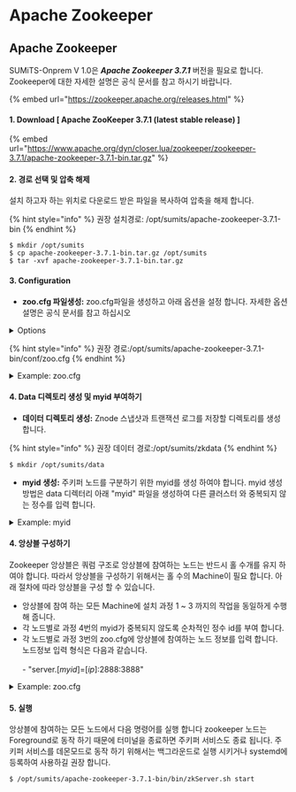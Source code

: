 # Apache Zookeeper

## Apache Zookeeper

SUMiTS-Onprem V 1.0은 _**Apache Zookeeper 3.7.1**_ 버전을 필요로 합니다. Zookeeper에 대한 자세한 설명은 공식 문서를 참고 하시기 바랍니다.&#x20;

{% embed url="https://zookeeper.apache.org/releases.html" %}

#### 1. Download \[ Apache ZooKeeper 3.7.1 (latest stable release) ]

{% embed url="https://www.apache.org/dyn/closer.lua/zookeeper/zookeeper-3.7.1/apache-zookeeper-3.7.1-bin.tar.gz" %}

#### 2. 경로 선택 및 압축 해제

설치 하고자 하는 위치로 다운로드 받은 파일을 복사하여 압축을 해제 합니다.

{% hint style="info" %}
권장 설치경로: /opt/sumits/apache-zookeeper-3.7.1-bin
{% endhint %}

```
$ mkdir /opt/sumits
$ cp apache-zookeeper-3.7.1-bin.tar.gz /opt/sumits
$ tar -xvf apache-zookeeper-3.7.1-bin.tar.gz
```

#### 3. Configuration

* **zoo.cfg 파일생성:** zoo.cfg파일을 생성하고 아래 옵션을 설정 합니다. 자세한 옵션 설명은 공식 문서를 참고 하십시오

<details>

<summary>Options</summary>

* tickTime=2000&#x20;
* initLimit=10&#x20;
* syncLimit=5&#x20;
* dataDir= \[ data 디렉토리 경로 ]
* clientPort= \[ port ]
* server.1=\[ host name or ip ]:2888:3888&#x20;

</details>

{% hint style="info" %}
권장 경로:/opt/sumits/apache-zookeeper-3.7.1-bin/conf/zoo.cfg
{% endhint %}

<details>

<summary>Example: zoo.cfg</summary>

```
tickTime=2000
initLimit=10
syncLimit=5
dataDir=/data
clientPort=2181
server.1=10.10.10.10:2888:3888
```

</details>

#### 4. Data 디렉토리 생성 및 myid 부여하기

* **데이터 디렉토리 생성:** Znode 스냅샷과 트랜잭션 로그를 저장할 디렉토리를 생성 합니다.

{% hint style="info" %}
권장 데이터 경로:/opt/sumits/zkdata
{% endhint %}

```
$ mkdir /opt/sumits/data
```

* **myid 생성:** 주키퍼 노드를 구분하기 위한 myid를 생성 하여야 합니다. myid 생성 방법은 data 디렉터리 아래 "myid" 파일을 생성하여 다른 클러스터 와 중복되지 않는 정수를 입력 합니다.

<details>

<summary>Example: myid</summary>

```
$ echo 1 > /opt/sumits/data/myid
```

</details>

#### 4. 앙상블 구성하기

Zookeeper 앙상블은 쿼럼 구조로 앙상블에 참여하는 노드는 반드시 홀 수개를 유지 하여야 합니다. 따라서 앙상블을 구성하기 위해서는 홀 수의 Machine이 필요 합니다. 아래 절차에 따라 앙상블을 구성 할 수 있습니다.

* 앙상블에 참여 하는 모든 Machine에 설치 과정 1 \~ 3 까지의 작업을 동일하게 수행해 줍니다.
* 각 노드별로 과정 4번의 myid가 중복되지 않도록 순차적인 정수 id를 부여 합니다.
* 각 노드별로 과정 3번의 zoo.cfg에 앙상블에 참여하는 노드 정보를 입력 합니다.\
  노드정보 입력 형식은 다음과 같습니다.\
  \
  \- "server.\[_myid_]=\[_ip_]:2888:3888"

<details>

<summary>Example: zoo.cfg</summary>

```
tickTime=2000
initLimit=10
syncLimit=5
dataDir=/data
clientPort=2181
server.1=10.10.10.10:2888:3888
server.2=10.10.10.11:2888:3888
server.3=10.10.10.12:2888:3888
```

</details>

#### 5. 실행

앙상블에 참여하는 모든 노드에서 다음 명령어를 실행 합니다 zookeeper 노드는 Foreground로 동작 하기 때문에 터미널을 종료하면 주키퍼 서비스도 종료 됩니다. 주키퍼 서비스를 데몬모드로 동작 하기 위해서는 백그라운드로 실행 시키거나 systemd에 등록하여 사용하길 권장 합니다.

```
$ /opt/sumits/apache-zookeeper-3.7.1-bin/bin/zkServer.sh start
```
